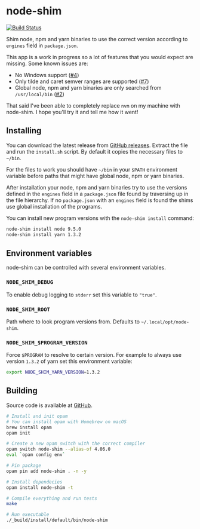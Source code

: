 # node-shim

[![Build Status](https://travis-ci.org/Hilzu/node-shim.svg?branch=master)](https://travis-ci.org/Hilzu/node-shim)

Shim node, npm and yarn binaries to use the correct version according to
`engines` field in `package.json`.

This app is a work in progress so a lot of features that you would expect are
missing. Some known issues are:

* No Windows support ([#4](https://github.com/Hilzu/node-shim/issues/4))
* Only tilde and caret semver ranges are supported
  ([#7](https://github.com/Hilzu/node-shim/issues/7))
* Global node, npm and yarn binaries are only searched from `/usr/local/bin`
  ([#2](https://github.com/Hilzu/node-shim/issues/2))

That said I've been able to completely replace `nvm` on my machine with
node-shim. I hope you'll try it and tell me how it went!

## Installing

You can download the latest release from
[GitHub releases](https://github.com/Hilzu/node-shim/releases). Extract the file
and run the `install.sh` script. By default it copies the necessary files to
`~/bin`.

For the files to work you should have `~/bin` in your `$PATH` environment
variable before paths that might have global node, npm or yarn binaries.

After installation your node, npm and yarn binaries try to use the versions
defined in the `engines` field in a `package.json` file found by traversing up
in the file hierarchy. If no `package.json` with an `engines` field is found the
shims use global installation of the programs.

You can install new program versions with the `node-shim install` command:

```bash
node-shim install node 9.5.0
node-shim install yarn 1.3.2
```

## Environment variables

node-shim can be controlled with several environment variables.

### `NODE_SHIM_DEBUG`

To enable debug logging to `stderr` set this variable to `"true"`.

### `NODE_SHIM_ROOT`

Path where to look program versions from. Defaults to `~/.local/opt/node-shim`.

### `NODE_SHIM_$PROGRAM_VERSION`

Force `$PROGRAM` to resolve to certain version. For example to always use
version `1.3.2` of yarn set this environment variable:

```bash
export NODE_SHIM_YARN_VERSION=1.3.2
```

## Building

Source code is available at [GitHub](https://github.com/Hilzu/node-shim).

```bash
# Install and init opam
# You can install opam with Homebrew on macOS
brew install opam
opam init

# Create a new opam switch with the correct compiler
opam switch node-shim --alias-of 4.06.0
eval `opam config env`

# Pin package
opam pin add node-shim . -n -y

# Install dependecies
opam install node-shim -t

# Compile everything and run tests
make

# Run executable
./_build/install/default/bin/node-shim
```
